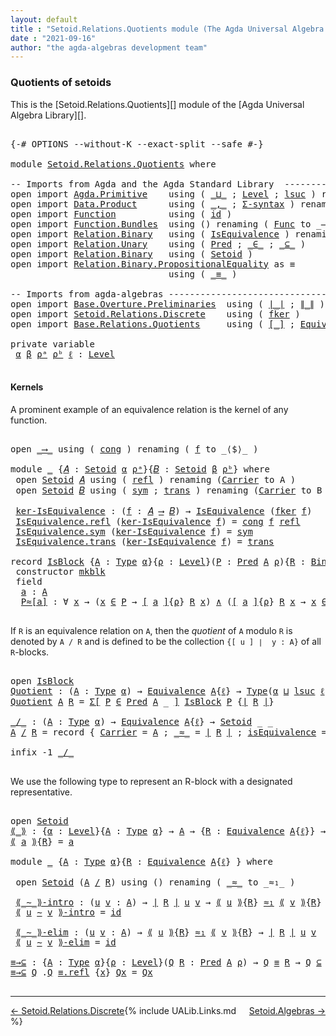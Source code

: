 ```yaml
---
layout: default
title : "Setoid.Relations.Quotients module (The Agda Universal Algebra Library)"
date : "2021-09-16"
author: "the agda-algebras development team"
---
```


### <a id="quotients">Quotients of setoids</a>

This is the [Setoid.Relations.Quotients][] module of the [Agda Universal Algebra Library][].

<pre class="Agda">

<a id="328" class="Symbol">{-#</a> <a id="332" class="Keyword">OPTIONS</a> <a id="340" class="Pragma">--without-K</a> <a id="352" class="Pragma">--exact-split</a> <a id="366" class="Pragma">--safe</a> <a id="373" class="Symbol">#-}</a>

<a id="378" class="Keyword">module</a> <a id="385" href="Setoid.Relations.Quotients.html" class="Module">Setoid.Relations.Quotients</a> <a id="412" class="Keyword">where</a>

<a id="419" class="Comment">-- Imports from Agda and the Agda Standard Library  -------------------------------</a>
<a id="503" class="Keyword">open</a> <a id="508" class="Keyword">import</a> <a id="515" href="Agda.Primitive.html" class="Module">Agda.Primitive</a>    <a id="533" class="Keyword">using</a> <a id="539" class="Symbol">(</a> <a id="541" href="Agda.Primitive.html#810" class="Primitive Operator">_⊔_</a> <a id="545" class="Symbol">;</a> <a id="547" href="Agda.Primitive.html#597" class="Postulate">Level</a> <a id="553" class="Symbol">;</a> <a id="555" href="Agda.Primitive.html#780" class="Primitive">lsuc</a> <a id="560" class="Symbol">)</a> <a id="562" class="Keyword">renaming</a> <a id="571" class="Symbol">(</a> <a id="573" href="Agda.Primitive.html#326" class="Primitive">Set</a> <a id="577" class="Symbol">to</a> <a id="580" class="Primitive">Type</a> <a id="585" class="Symbol">)</a>
<a id="587" class="Keyword">open</a> <a id="592" class="Keyword">import</a> <a id="599" href="Data.Product.html" class="Module">Data.Product</a>      <a id="617" class="Keyword">using</a> <a id="623" class="Symbol">(</a> <a id="625" href="Agda.Builtin.Sigma.html#236" class="InductiveConstructor Operator">_,_</a> <a id="629" class="Symbol">;</a> <a id="631" href="Data.Product.html#916" class="Function">Σ-syntax</a> <a id="640" class="Symbol">)</a> <a id="642" class="Keyword">renaming</a> <a id="651" class="Symbol">(</a> <a id="653" href="Data.Product.html#1167" class="Function Operator">_×_</a> <a id="657" class="Symbol">to</a> <a id="660" class="Function Operator">_∧_</a> <a id="664" class="Symbol">)</a>
<a id="666" class="Keyword">open</a> <a id="671" class="Keyword">import</a> <a id="678" href="Function.html" class="Module">Function</a>          <a id="696" class="Keyword">using</a> <a id="702" class="Symbol">(</a> <a id="704" href="Function.Base.html#615" class="Function">id</a> <a id="707" class="Symbol">)</a>
<a id="709" class="Keyword">open</a> <a id="714" class="Keyword">import</a> <a id="721" href="Function.Bundles.html" class="Module">Function.Bundles</a>  <a id="739" class="Keyword">using</a> <a id="745" class="Symbol">()</a> <a id="748" class="Keyword">renaming</a> <a id="757" class="Symbol">(</a> <a id="759" href="Function.Bundles.html#1868" class="Record">Func</a> <a id="764" class="Symbol">to</a> <a id="767" class="Record">_⟶_</a> <a id="771" class="Symbol">)</a>
<a id="773" class="Keyword">open</a> <a id="778" class="Keyword">import</a> <a id="785" href="Relation.Binary.html" class="Module">Relation.Binary</a>   <a id="803" class="Keyword">using</a> <a id="809" class="Symbol">(</a> <a id="811" href="Relation.Binary.Structures.html#1522" class="Record">IsEquivalence</a> <a id="825" class="Symbol">)</a> <a id="827" class="Keyword">renaming</a> <a id="836" class="Symbol">(</a> <a id="838" href="Relation.Binary.Core.html#882" class="Function">Rel</a> <a id="842" class="Symbol">to</a> <a id="845" class="Function">BinRel</a> <a id="852" class="Symbol">)</a>
<a id="854" class="Keyword">open</a> <a id="859" class="Keyword">import</a> <a id="866" href="Relation.Unary.html" class="Module">Relation.Unary</a>    <a id="884" class="Keyword">using</a> <a id="890" class="Symbol">(</a> <a id="892" href="Relation.Unary.html#1101" class="Function">Pred</a> <a id="897" class="Symbol">;</a> <a id="899" href="Relation.Unary.html#1523" class="Function Operator">_∈_</a> <a id="903" class="Symbol">;</a> <a id="905" href="Relation.Unary.html#1742" class="Function Operator">_⊆_</a> <a id="909" class="Symbol">)</a>
<a id="911" class="Keyword">open</a> <a id="916" class="Keyword">import</a> <a id="923" href="Relation.Binary.html" class="Module">Relation.Binary</a>   <a id="941" class="Keyword">using</a> <a id="947" class="Symbol">(</a> <a id="949" href="Relation.Binary.Bundles.html#1009" class="Record">Setoid</a> <a id="956" class="Symbol">)</a>
<a id="958" class="Keyword">open</a> <a id="963" class="Keyword">import</a> <a id="970" href="Relation.Binary.PropositionalEquality.html" class="Module">Relation.Binary.PropositionalEquality</a> <a id="1008" class="Symbol">as</a> <a id="1011" class="Module">≡</a>
                              <a id="1043" class="Keyword">using</a> <a id="1049" class="Symbol">(</a> <a id="1051" href="Agda.Builtin.Equality.html#151" class="Datatype Operator">_≡_</a> <a id="1055" class="Symbol">)</a>

<a id="1058" class="Comment">-- Imports from agda-algebras -----------------------------------------------------</a>
<a id="1142" class="Keyword">open</a> <a id="1147" class="Keyword">import</a> <a id="1154" href="Base.Overture.Preliminaries.html" class="Module">Base.Overture.Preliminaries</a>  <a id="1183" class="Keyword">using</a> <a id="1189" class="Symbol">(</a> <a id="1191" href="Base.Overture.Preliminaries.html#4397" class="Function Operator">∣_∣</a> <a id="1195" class="Symbol">;</a> <a id="1197" href="Base.Overture.Preliminaries.html#4435" class="Function Operator">∥_∥</a> <a id="1201" class="Symbol">)</a>
<a id="1203" class="Keyword">open</a> <a id="1208" class="Keyword">import</a> <a id="1215" href="Setoid.Relations.Discrete.html" class="Module">Setoid.Relations.Discrete</a>    <a id="1244" class="Keyword">using</a> <a id="1250" class="Symbol">(</a> <a id="1252" href="Setoid.Relations.Discrete.html#2400" class="Function">fker</a> <a id="1257" class="Symbol">)</a>
<a id="1259" class="Keyword">open</a> <a id="1264" class="Keyword">import</a> <a id="1271" href="Base.Relations.Quotients.html" class="Module">Base.Relations.Quotients</a>     <a id="1300" class="Keyword">using</a> <a id="1306" class="Symbol">(</a> <a id="1308" href="Base.Relations.Quotients.html#4032" class="Function Operator">[_]</a> <a id="1312" class="Symbol">;</a> <a id="1314" href="Base.Relations.Quotients.html#1836" class="Function">Equivalence</a> <a id="1326" class="Symbol">)</a>

<a id="1329" class="Keyword">private</a> <a id="1337" class="Keyword">variable</a>
 <a id="1347" href="Setoid.Relations.Quotients.html#1347" class="Generalizable">α</a> <a id="1349" href="Setoid.Relations.Quotients.html#1349" class="Generalizable">β</a> <a id="1351" href="Setoid.Relations.Quotients.html#1351" class="Generalizable">ρᵃ</a> <a id="1354" href="Setoid.Relations.Quotients.html#1354" class="Generalizable">ρᵇ</a> <a id="1357" href="Setoid.Relations.Quotients.html#1357" class="Generalizable">ℓ</a> <a id="1359" class="Symbol">:</a> <a id="1361" href="Agda.Primitive.html#597" class="Postulate">Level</a>

</pre>

#### <a id="kernels">Kernels</a>

A prominent example of an equivalence relation is the kernel of any function.

<pre class="Agda">

<a id="1507" class="Keyword">open</a> <a id="1512" href="Setoid.Relations.Quotients.html#767" class="Module">_⟶_</a> <a id="1516" class="Keyword">using</a> <a id="1522" class="Symbol">(</a> <a id="1524" href="Function.Bundles.html#1938" class="Field">cong</a> <a id="1529" class="Symbol">)</a> <a id="1531" class="Keyword">renaming</a> <a id="1540" class="Symbol">(</a> <a id="1542" href="Function.Bundles.html#1919" class="Field">f</a> <a id="1544" class="Symbol">to</a> <a id="1547" class="Field">_⟨$⟩_</a> <a id="1553" class="Symbol">)</a>

<a id="1556" class="Keyword">module</a> <a id="1563" href="Setoid.Relations.Quotients.html#1563" class="Module">_</a> <a id="1565" class="Symbol">{</a><a id="1566" href="Setoid.Relations.Quotients.html#1566" class="Bound">𝐴</a> <a id="1568" class="Symbol">:</a> <a id="1570" href="Relation.Binary.Bundles.html#1009" class="Record">Setoid</a> <a id="1577" href="Setoid.Relations.Quotients.html#1347" class="Generalizable">α</a> <a id="1579" href="Setoid.Relations.Quotients.html#1351" class="Generalizable">ρᵃ</a><a id="1581" class="Symbol">}{</a><a id="1583" href="Setoid.Relations.Quotients.html#1583" class="Bound">𝐵</a> <a id="1585" class="Symbol">:</a> <a id="1587" href="Relation.Binary.Bundles.html#1009" class="Record">Setoid</a> <a id="1594" href="Setoid.Relations.Quotients.html#1349" class="Generalizable">β</a> <a id="1596" href="Setoid.Relations.Quotients.html#1354" class="Generalizable">ρᵇ</a><a id="1598" class="Symbol">}</a> <a id="1600" class="Keyword">where</a>
 <a id="1607" class="Keyword">open</a> <a id="1612" href="Relation.Binary.Bundles.html#1009" class="Module">Setoid</a> <a id="1619" href="Setoid.Relations.Quotients.html#1566" class="Bound">𝐴</a> <a id="1621" class="Keyword">using</a> <a id="1627" class="Symbol">(</a> <a id="1629" href="Relation.Binary.Structures.html#1568" class="Function">refl</a> <a id="1634" class="Symbol">)</a> <a id="1636" class="Keyword">renaming</a> <a id="1645" class="Symbol">(</a><a id="1646" href="Relation.Binary.Bundles.html#1072" class="Field">Carrier</a> <a id="1654" class="Symbol">to</a> <a id="1657" class="Field">A</a> <a id="1659" class="Symbol">)</a>
 <a id="1662" class="Keyword">open</a> <a id="1667" href="Relation.Binary.Bundles.html#1009" class="Module">Setoid</a> <a id="1674" href="Setoid.Relations.Quotients.html#1583" class="Bound">𝐵</a> <a id="1676" class="Keyword">using</a> <a id="1682" class="Symbol">(</a> <a id="1684" href="Relation.Binary.Structures.html#1594" class="Function">sym</a> <a id="1688" class="Symbol">;</a> <a id="1690" href="Relation.Binary.Structures.html#1620" class="Function">trans</a> <a id="1696" class="Symbol">)</a> <a id="1698" class="Keyword">renaming</a> <a id="1707" class="Symbol">(</a><a id="1708" href="Relation.Binary.Bundles.html#1072" class="Field">Carrier</a> <a id="1716" class="Symbol">to</a> <a id="1719" class="Field">B</a> <a id="1721" class="Symbol">)</a>

 <a id="1725" href="Setoid.Relations.Quotients.html#1725" class="Function">ker-IsEquivalence</a> <a id="1743" class="Symbol">:</a> <a id="1745" class="Symbol">(</a><a id="1746" href="Setoid.Relations.Quotients.html#1746" class="Bound">f</a> <a id="1748" class="Symbol">:</a> <a id="1750" href="Setoid.Relations.Quotients.html#1566" class="Bound">𝐴</a> <a id="1752" href="Setoid.Relations.Quotients.html#767" class="Record Operator">⟶</a> <a id="1754" href="Setoid.Relations.Quotients.html#1583" class="Bound">𝐵</a><a id="1755" class="Symbol">)</a> <a id="1757" class="Symbol">→</a> <a id="1759" href="Relation.Binary.Structures.html#1522" class="Record">IsEquivalence</a> <a id="1773" class="Symbol">(</a><a id="1774" href="Setoid.Relations.Discrete.html#2400" class="Function">fker</a> <a id="1779" href="Setoid.Relations.Quotients.html#1746" class="Bound">f</a><a id="1780" class="Symbol">)</a>
 <a id="1783" href="Relation.Binary.Structures.html#1568" class="Field">IsEquivalence.refl</a> <a id="1802" class="Symbol">(</a><a id="1803" href="Setoid.Relations.Quotients.html#1725" class="Function">ker-IsEquivalence</a> <a id="1821" href="Setoid.Relations.Quotients.html#1821" class="Bound">f</a><a id="1822" class="Symbol">)</a> <a id="1824" class="Symbol">=</a> <a id="1826" href="Function.Bundles.html#1938" class="Field">cong</a> <a id="1831" href="Setoid.Relations.Quotients.html#1821" class="Bound">f</a> <a id="1833" href="Relation.Binary.Structures.html#1568" class="Function">refl</a>
 <a id="1839" href="Relation.Binary.Structures.html#1594" class="Field">IsEquivalence.sym</a> <a id="1857" class="Symbol">(</a><a id="1858" href="Setoid.Relations.Quotients.html#1725" class="Function">ker-IsEquivalence</a> <a id="1876" href="Setoid.Relations.Quotients.html#1876" class="Bound">f</a><a id="1877" class="Symbol">)</a> <a id="1879" class="Symbol">=</a> <a id="1881" href="Relation.Binary.Structures.html#1594" class="Function">sym</a>
 <a id="1886" href="Relation.Binary.Structures.html#1620" class="Field">IsEquivalence.trans</a> <a id="1906" class="Symbol">(</a><a id="1907" href="Setoid.Relations.Quotients.html#1725" class="Function">ker-IsEquivalence</a> <a id="1925" href="Setoid.Relations.Quotients.html#1925" class="Bound">f</a><a id="1926" class="Symbol">)</a> <a id="1928" class="Symbol">=</a> <a id="1930" href="Relation.Binary.Structures.html#1620" class="Function">trans</a>

<a id="1937" class="Keyword">record</a> <a id="IsBlock"></a><a id="1944" href="Setoid.Relations.Quotients.html#1944" class="Record">IsBlock</a> <a id="1952" class="Symbol">{</a><a id="1953" href="Setoid.Relations.Quotients.html#1953" class="Bound">A</a> <a id="1955" class="Symbol">:</a> <a id="1957" href="Setoid.Relations.Quotients.html#580" class="Primitive">Type</a> <a id="1962" href="Setoid.Relations.Quotients.html#1347" class="Generalizable">α</a><a id="1963" class="Symbol">}{</a><a id="1965" href="Setoid.Relations.Quotients.html#1965" class="Bound">ρ</a> <a id="1967" class="Symbol">:</a> <a id="1969" href="Agda.Primitive.html#597" class="Postulate">Level</a><a id="1974" class="Symbol">}(</a><a id="1976" href="Setoid.Relations.Quotients.html#1976" class="Bound">P</a> <a id="1978" class="Symbol">:</a> <a id="1980" href="Relation.Unary.html#1101" class="Function">Pred</a> <a id="1985" href="Setoid.Relations.Quotients.html#1953" class="Bound">A</a> <a id="1987" href="Setoid.Relations.Quotients.html#1965" class="Bound">ρ</a><a id="1988" class="Symbol">){</a><a id="1990" href="Setoid.Relations.Quotients.html#1990" class="Bound">R</a> <a id="1992" class="Symbol">:</a> <a id="1994" href="Setoid.Relations.Quotients.html#845" class="Function">BinRel</a> <a id="2001" href="Setoid.Relations.Quotients.html#1953" class="Bound">A</a> <a id="2003" href="Setoid.Relations.Quotients.html#1965" class="Bound">ρ</a><a id="2004" class="Symbol">}</a> <a id="2006" class="Symbol">:</a> <a id="2008" href="Setoid.Relations.Quotients.html#580" class="Primitive">Type</a><a id="2012" class="Symbol">(</a><a id="2013" href="Setoid.Relations.Quotients.html#1962" class="Bound">α</a> <a id="2015" href="Agda.Primitive.html#810" class="Primitive Operator">⊔</a> <a id="2017" href="Agda.Primitive.html#780" class="Primitive">lsuc</a> <a id="2022" href="Setoid.Relations.Quotients.html#1965" class="Bound">ρ</a><a id="2023" class="Symbol">)</a> <a id="2025" class="Keyword">where</a>
 <a id="2032" class="Keyword">constructor</a> <a id="mkblk"></a><a id="2044" href="Setoid.Relations.Quotients.html#2044" class="InductiveConstructor">mkblk</a>
 <a id="2051" class="Keyword">field</a>
  <a id="IsBlock.a"></a><a id="2059" href="Setoid.Relations.Quotients.html#2059" class="Field">a</a> <a id="2061" class="Symbol">:</a> <a id="2063" href="Setoid.Relations.Quotients.html#1953" class="Bound">A</a>
  <a id="IsBlock.P≈[a]"></a><a id="2067" href="Setoid.Relations.Quotients.html#2067" class="Field">P≈[a]</a> <a id="2073" class="Symbol">:</a> <a id="2075" class="Symbol">∀</a> <a id="2077" href="Setoid.Relations.Quotients.html#2077" class="Bound">x</a> <a id="2079" class="Symbol">→</a> <a id="2081" class="Symbol">(</a><a id="2082" href="Setoid.Relations.Quotients.html#2077" class="Bound">x</a> <a id="2084" href="Relation.Unary.html#1523" class="Function Operator">∈</a> <a id="2086" href="Setoid.Relations.Quotients.html#1976" class="Bound">P</a> <a id="2088" class="Symbol">→</a> <a id="2090" href="Base.Relations.Quotients.html#4032" class="Function Operator">[</a> <a id="2092" href="Setoid.Relations.Quotients.html#2059" class="Field">a</a> <a id="2094" href="Base.Relations.Quotients.html#4032" class="Function Operator">]</a><a id="2095" class="Symbol">{</a><a id="2096" href="Setoid.Relations.Quotients.html#1965" class="Bound">ρ</a><a id="2097" class="Symbol">}</a> <a id="2099" href="Setoid.Relations.Quotients.html#1990" class="Bound">R</a> <a id="2101" href="Setoid.Relations.Quotients.html#2077" class="Bound">x</a><a id="2102" class="Symbol">)</a> <a id="2104" href="Setoid.Relations.Quotients.html#660" class="Function Operator">∧</a> <a id="2106" class="Symbol">(</a><a id="2107" href="Base.Relations.Quotients.html#4032" class="Function Operator">[</a> <a id="2109" href="Setoid.Relations.Quotients.html#2059" class="Field">a</a> <a id="2111" href="Base.Relations.Quotients.html#4032" class="Function Operator">]</a><a id="2112" class="Symbol">{</a><a id="2113" href="Setoid.Relations.Quotients.html#1965" class="Bound">ρ</a><a id="2114" class="Symbol">}</a> <a id="2116" href="Setoid.Relations.Quotients.html#1990" class="Bound">R</a> <a id="2118" href="Setoid.Relations.Quotients.html#2077" class="Bound">x</a> <a id="2120" class="Symbol">→</a> <a id="2122" href="Setoid.Relations.Quotients.html#2077" class="Bound">x</a> <a id="2124" href="Relation.Unary.html#1523" class="Function Operator">∈</a> <a id="2126" href="Setoid.Relations.Quotients.html#1976" class="Bound">P</a><a id="2127" class="Symbol">)</a>

</pre>

If `R` is an equivalence relation on `A`, then the *quotient* of `A` modulo `R` is
denoted by `A / R` and is defined to be the collection `{[ u ] ∣  y : A}` of all
`R`-blocks.

<pre class="Agda">

<a id="2333" class="Keyword">open</a> <a id="2338" href="Setoid.Relations.Quotients.html#1944" class="Module">IsBlock</a>
<a id="Quotient"></a><a id="2346" href="Setoid.Relations.Quotients.html#2346" class="Function">Quotient</a> <a id="2355" class="Symbol">:</a> <a id="2357" class="Symbol">(</a><a id="2358" href="Setoid.Relations.Quotients.html#2358" class="Bound">A</a> <a id="2360" class="Symbol">:</a> <a id="2362" href="Setoid.Relations.Quotients.html#580" class="Primitive">Type</a> <a id="2367" href="Setoid.Relations.Quotients.html#1347" class="Generalizable">α</a><a id="2368" class="Symbol">)</a> <a id="2370" class="Symbol">→</a> <a id="2372" href="Base.Relations.Quotients.html#1836" class="Function">Equivalence</a> <a id="2384" href="Setoid.Relations.Quotients.html#2358" class="Bound">A</a><a id="2385" class="Symbol">{</a><a id="2386" href="Setoid.Relations.Quotients.html#1357" class="Generalizable">ℓ</a><a id="2387" class="Symbol">}</a> <a id="2389" class="Symbol">→</a> <a id="2391" href="Setoid.Relations.Quotients.html#580" class="Primitive">Type</a><a id="2395" class="Symbol">(</a><a id="2396" href="Setoid.Relations.Quotients.html#1347" class="Generalizable">α</a> <a id="2398" href="Agda.Primitive.html#810" class="Primitive Operator">⊔</a> <a id="2400" href="Agda.Primitive.html#780" class="Primitive">lsuc</a> <a id="2405" href="Setoid.Relations.Quotients.html#1357" class="Generalizable">ℓ</a><a id="2406" class="Symbol">)</a>
<a id="2408" href="Setoid.Relations.Quotients.html#2346" class="Function">Quotient</a> <a id="2417" href="Setoid.Relations.Quotients.html#2417" class="Bound">A</a> <a id="2419" href="Setoid.Relations.Quotients.html#2419" class="Bound">R</a> <a id="2421" class="Symbol">=</a> <a id="2423" href="Data.Product.html#916" class="Function">Σ[</a> <a id="2426" href="Setoid.Relations.Quotients.html#2426" class="Bound">P</a> <a id="2428" href="Data.Product.html#916" class="Function">∈</a> <a id="2430" href="Relation.Unary.html#1101" class="Function">Pred</a> <a id="2435" href="Setoid.Relations.Quotients.html#2417" class="Bound">A</a> <a id="2437" class="Symbol">_</a> <a id="2439" href="Data.Product.html#916" class="Function">]</a> <a id="2441" href="Setoid.Relations.Quotients.html#1944" class="Record">IsBlock</a> <a id="2449" href="Setoid.Relations.Quotients.html#2426" class="Bound">P</a> <a id="2451" class="Symbol">{</a><a id="2452" href="Base.Overture.Preliminaries.html#4397" class="Function Operator">∣</a> <a id="2454" href="Setoid.Relations.Quotients.html#2419" class="Bound">R</a> <a id="2456" href="Base.Overture.Preliminaries.html#4397" class="Function Operator">∣</a><a id="2457" class="Symbol">}</a>

<a id="_/_"></a><a id="2460" href="Setoid.Relations.Quotients.html#2460" class="Function Operator">_/_</a> <a id="2464" class="Symbol">:</a> <a id="2466" class="Symbol">(</a><a id="2467" href="Setoid.Relations.Quotients.html#2467" class="Bound">A</a> <a id="2469" class="Symbol">:</a> <a id="2471" href="Setoid.Relations.Quotients.html#580" class="Primitive">Type</a> <a id="2476" href="Setoid.Relations.Quotients.html#1347" class="Generalizable">α</a><a id="2477" class="Symbol">)</a> <a id="2479" class="Symbol">→</a> <a id="2481" href="Base.Relations.Quotients.html#1836" class="Function">Equivalence</a> <a id="2493" href="Setoid.Relations.Quotients.html#2467" class="Bound">A</a><a id="2494" class="Symbol">{</a><a id="2495" href="Setoid.Relations.Quotients.html#1357" class="Generalizable">ℓ</a><a id="2496" class="Symbol">}</a> <a id="2498" class="Symbol">→</a> <a id="2500" href="Relation.Binary.Bundles.html#1009" class="Record">Setoid</a> <a id="2507" class="Symbol">_</a> <a id="2509" class="Symbol">_</a>
<a id="2511" href="Setoid.Relations.Quotients.html#2511" class="Bound">A</a> <a id="2513" href="Setoid.Relations.Quotients.html#2460" class="Function Operator">/</a> <a id="2515" href="Setoid.Relations.Quotients.html#2515" class="Bound">R</a> <a id="2517" class="Symbol">=</a> <a id="2519" class="Keyword">record</a> <a id="2526" class="Symbol">{</a> <a id="2528" href="Relation.Binary.Bundles.html#1072" class="Field">Carrier</a> <a id="2536" class="Symbol">=</a> <a id="2538" href="Setoid.Relations.Quotients.html#2511" class="Bound">A</a> <a id="2540" class="Symbol">;</a> <a id="2542" href="Relation.Binary.Bundles.html#1098" class="Field Operator">_≈_</a> <a id="2546" class="Symbol">=</a> <a id="2548" href="Base.Overture.Preliminaries.html#4397" class="Function Operator">∣</a> <a id="2550" href="Setoid.Relations.Quotients.html#2515" class="Bound">R</a> <a id="2552" href="Base.Overture.Preliminaries.html#4397" class="Function Operator">∣</a> <a id="2554" class="Symbol">;</a> <a id="2556" href="Relation.Binary.Bundles.html#1132" class="Field">isEquivalence</a> <a id="2570" class="Symbol">=</a> <a id="2572" href="Base.Overture.Preliminaries.html#4435" class="Function Operator">∥</a> <a id="2574" href="Setoid.Relations.Quotients.html#2515" class="Bound">R</a> <a id="2576" href="Base.Overture.Preliminaries.html#4435" class="Function Operator">∥</a> <a id="2578" class="Symbol">}</a>

<a id="2581" class="Keyword">infix</a> <a id="2587" class="Number">-1</a> <a id="2590" href="Setoid.Relations.Quotients.html#2460" class="Function Operator">_/_</a>

</pre>

We use the following type to represent an R-block with a designated representative.

<pre class="Agda">

<a id="2706" class="Keyword">open</a> <a id="2711" href="Relation.Binary.Bundles.html#1009" class="Module">Setoid</a>
<a id="⟪_⟫"></a><a id="2718" href="Setoid.Relations.Quotients.html#2718" class="Function Operator">⟪_⟫</a> <a id="2722" class="Symbol">:</a> <a id="2724" class="Symbol">{</a><a id="2725" href="Setoid.Relations.Quotients.html#2725" class="Bound">α</a> <a id="2727" class="Symbol">:</a> <a id="2729" href="Agda.Primitive.html#597" class="Postulate">Level</a><a id="2734" class="Symbol">}{</a><a id="2736" href="Setoid.Relations.Quotients.html#2736" class="Bound">A</a> <a id="2738" class="Symbol">:</a> <a id="2740" href="Setoid.Relations.Quotients.html#580" class="Primitive">Type</a> <a id="2745" href="Setoid.Relations.Quotients.html#2725" class="Bound">α</a><a id="2746" class="Symbol">}</a> <a id="2748" class="Symbol">→</a> <a id="2750" href="Setoid.Relations.Quotients.html#2736" class="Bound">A</a> <a id="2752" class="Symbol">→</a> <a id="2754" class="Symbol">{</a><a id="2755" href="Setoid.Relations.Quotients.html#2755" class="Bound">R</a> <a id="2757" class="Symbol">:</a> <a id="2759" href="Base.Relations.Quotients.html#1836" class="Function">Equivalence</a> <a id="2771" href="Setoid.Relations.Quotients.html#2736" class="Bound">A</a><a id="2772" class="Symbol">{</a><a id="2773" href="Setoid.Relations.Quotients.html#1357" class="Generalizable">ℓ</a><a id="2774" class="Symbol">}}</a> <a id="2777" class="Symbol">→</a> <a id="2779" href="Relation.Binary.Bundles.html#1072" class="Field">Carrier</a> <a id="2787" class="Symbol">(</a><a id="2788" href="Setoid.Relations.Quotients.html#2736" class="Bound">A</a> <a id="2790" href="Setoid.Relations.Quotients.html#2460" class="Function Operator">/</a> <a id="2792" href="Setoid.Relations.Quotients.html#2755" class="Bound">R</a><a id="2793" class="Symbol">)</a>
<a id="2795" href="Setoid.Relations.Quotients.html#2718" class="Function Operator">⟪</a> <a id="2797" href="Setoid.Relations.Quotients.html#2797" class="Bound">a</a> <a id="2799" href="Setoid.Relations.Quotients.html#2718" class="Function Operator">⟫</a><a id="2800" class="Symbol">{</a><a id="2801" href="Setoid.Relations.Quotients.html#2801" class="Bound">R</a><a id="2802" class="Symbol">}</a> <a id="2804" class="Symbol">=</a> <a id="2806" href="Setoid.Relations.Quotients.html#2797" class="Bound">a</a>

<a id="2809" class="Keyword">module</a> <a id="2816" href="Setoid.Relations.Quotients.html#2816" class="Module">_</a> <a id="2818" class="Symbol">{</a><a id="2819" href="Setoid.Relations.Quotients.html#2819" class="Bound">A</a> <a id="2821" class="Symbol">:</a> <a id="2823" href="Setoid.Relations.Quotients.html#580" class="Primitive">Type</a> <a id="2828" href="Setoid.Relations.Quotients.html#1347" class="Generalizable">α</a><a id="2829" class="Symbol">}{</a><a id="2831" href="Setoid.Relations.Quotients.html#2831" class="Bound">R</a> <a id="2833" class="Symbol">:</a> <a id="2835" href="Base.Relations.Quotients.html#1836" class="Function">Equivalence</a> <a id="2847" href="Setoid.Relations.Quotients.html#2819" class="Bound">A</a><a id="2848" class="Symbol">{</a><a id="2849" href="Setoid.Relations.Quotients.html#1357" class="Generalizable">ℓ</a><a id="2850" class="Symbol">}</a> <a id="2852" class="Symbol">}</a> <a id="2854" class="Keyword">where</a>

 <a id="2862" class="Keyword">open</a> <a id="2867" href="Relation.Binary.Bundles.html#1009" class="Module">Setoid</a> <a id="2874" class="Symbol">(</a><a id="2875" href="Setoid.Relations.Quotients.html#2819" class="Bound">A</a> <a id="2877" href="Setoid.Relations.Quotients.html#2460" class="Function Operator">/</a> <a id="2879" href="Setoid.Relations.Quotients.html#2831" class="Bound">R</a><a id="2880" class="Symbol">)</a> <a id="2882" class="Keyword">using</a> <a id="2888" class="Symbol">()</a> <a id="2891" class="Keyword">renaming</a> <a id="2900" class="Symbol">(</a> <a id="2902" href="Relation.Binary.Bundles.html#1098" class="Field Operator">_≈_</a> <a id="2906" class="Symbol">to</a> <a id="2909" class="Field Operator">_≈₁_</a> <a id="2914" class="Symbol">)</a>

 <a id="2918" href="Setoid.Relations.Quotients.html#2918" class="Function Operator">⟪_∼_⟫-intro</a> <a id="2930" class="Symbol">:</a> <a id="2932" class="Symbol">(</a><a id="2933" href="Setoid.Relations.Quotients.html#2933" class="Bound">u</a> <a id="2935" href="Setoid.Relations.Quotients.html#2935" class="Bound">v</a> <a id="2937" class="Symbol">:</a> <a id="2939" href="Setoid.Relations.Quotients.html#2819" class="Bound">A</a><a id="2940" class="Symbol">)</a> <a id="2942" class="Symbol">→</a> <a id="2944" href="Base.Overture.Preliminaries.html#4397" class="Function Operator">∣</a> <a id="2946" href="Setoid.Relations.Quotients.html#2831" class="Bound">R</a> <a id="2948" href="Base.Overture.Preliminaries.html#4397" class="Function Operator">∣</a> <a id="2950" href="Setoid.Relations.Quotients.html#2933" class="Bound">u</a> <a id="2952" href="Setoid.Relations.Quotients.html#2935" class="Bound">v</a> <a id="2954" class="Symbol">→</a> <a id="2956" href="Setoid.Relations.Quotients.html#2718" class="Function Operator">⟪</a> <a id="2958" href="Setoid.Relations.Quotients.html#2933" class="Bound">u</a> <a id="2960" href="Setoid.Relations.Quotients.html#2718" class="Function Operator">⟫</a><a id="2961" class="Symbol">{</a><a id="2962" href="Setoid.Relations.Quotients.html#2831" class="Bound">R</a><a id="2963" class="Symbol">}</a> <a id="2965" href="Setoid.Relations.Quotients.html#2909" class="Function Operator">≈₁</a> <a id="2968" href="Setoid.Relations.Quotients.html#2718" class="Function Operator">⟪</a> <a id="2970" href="Setoid.Relations.Quotients.html#2935" class="Bound">v</a> <a id="2972" href="Setoid.Relations.Quotients.html#2718" class="Function Operator">⟫</a><a id="2973" class="Symbol">{</a><a id="2974" href="Setoid.Relations.Quotients.html#2831" class="Bound">R</a><a id="2975" class="Symbol">}</a>
 <a id="2978" href="Setoid.Relations.Quotients.html#2918" class="Function Operator">⟪</a> <a id="2980" href="Setoid.Relations.Quotients.html#2980" class="Bound">u</a> <a id="2982" href="Setoid.Relations.Quotients.html#2918" class="Function Operator">∼</a> <a id="2984" href="Setoid.Relations.Quotients.html#2984" class="Bound">v</a> <a id="2986" href="Setoid.Relations.Quotients.html#2918" class="Function Operator">⟫-intro</a> <a id="2994" class="Symbol">=</a> <a id="2996" href="Function.Base.html#615" class="Function">id</a>

 <a id="3001" href="Setoid.Relations.Quotients.html#3001" class="Function Operator">⟪_∼_⟫-elim</a> <a id="3012" class="Symbol">:</a> <a id="3014" class="Symbol">(</a><a id="3015" href="Setoid.Relations.Quotients.html#3015" class="Bound">u</a> <a id="3017" href="Setoid.Relations.Quotients.html#3017" class="Bound">v</a> <a id="3019" class="Symbol">:</a> <a id="3021" href="Setoid.Relations.Quotients.html#2819" class="Bound">A</a><a id="3022" class="Symbol">)</a> <a id="3024" class="Symbol">→</a> <a id="3026" href="Setoid.Relations.Quotients.html#2718" class="Function Operator">⟪</a> <a id="3028" href="Setoid.Relations.Quotients.html#3015" class="Bound">u</a> <a id="3030" href="Setoid.Relations.Quotients.html#2718" class="Function Operator">⟫</a><a id="3031" class="Symbol">{</a><a id="3032" href="Setoid.Relations.Quotients.html#2831" class="Bound">R</a><a id="3033" class="Symbol">}</a> <a id="3035" href="Setoid.Relations.Quotients.html#2909" class="Function Operator">≈₁</a> <a id="3038" href="Setoid.Relations.Quotients.html#2718" class="Function Operator">⟪</a> <a id="3040" href="Setoid.Relations.Quotients.html#3017" class="Bound">v</a> <a id="3042" href="Setoid.Relations.Quotients.html#2718" class="Function Operator">⟫</a><a id="3043" class="Symbol">{</a><a id="3044" href="Setoid.Relations.Quotients.html#2831" class="Bound">R</a><a id="3045" class="Symbol">}</a> <a id="3047" class="Symbol">→</a> <a id="3049" href="Base.Overture.Preliminaries.html#4397" class="Function Operator">∣</a> <a id="3051" href="Setoid.Relations.Quotients.html#2831" class="Bound">R</a> <a id="3053" href="Base.Overture.Preliminaries.html#4397" class="Function Operator">∣</a> <a id="3055" href="Setoid.Relations.Quotients.html#3015" class="Bound">u</a> <a id="3057" href="Setoid.Relations.Quotients.html#3017" class="Bound">v</a>
 <a id="3060" href="Setoid.Relations.Quotients.html#3001" class="Function Operator">⟪</a> <a id="3062" href="Setoid.Relations.Quotients.html#3062" class="Bound">u</a> <a id="3064" href="Setoid.Relations.Quotients.html#3001" class="Function Operator">∼</a> <a id="3066" href="Setoid.Relations.Quotients.html#3066" class="Bound">v</a> <a id="3068" href="Setoid.Relations.Quotients.html#3001" class="Function Operator">⟫-elim</a> <a id="3075" class="Symbol">=</a> <a id="3077" href="Function.Base.html#615" class="Function">id</a>

<a id="≡→⊆"></a><a id="3081" href="Setoid.Relations.Quotients.html#3081" class="Function">≡→⊆</a> <a id="3085" class="Symbol">:</a> <a id="3087" class="Symbol">{</a><a id="3088" href="Setoid.Relations.Quotients.html#3088" class="Bound">A</a> <a id="3090" class="Symbol">:</a> <a id="3092" href="Setoid.Relations.Quotients.html#580" class="Primitive">Type</a> <a id="3097" href="Setoid.Relations.Quotients.html#1347" class="Generalizable">α</a><a id="3098" class="Symbol">}{</a><a id="3100" href="Setoid.Relations.Quotients.html#3100" class="Bound">ρ</a> <a id="3102" class="Symbol">:</a> <a id="3104" href="Agda.Primitive.html#597" class="Postulate">Level</a><a id="3109" class="Symbol">}(</a><a id="3111" href="Setoid.Relations.Quotients.html#3111" class="Bound">Q</a> <a id="3113" href="Setoid.Relations.Quotients.html#3113" class="Bound">R</a> <a id="3115" class="Symbol">:</a> <a id="3117" href="Relation.Unary.html#1101" class="Function">Pred</a> <a id="3122" href="Setoid.Relations.Quotients.html#3088" class="Bound">A</a> <a id="3124" href="Setoid.Relations.Quotients.html#3100" class="Bound">ρ</a><a id="3125" class="Symbol">)</a> <a id="3127" class="Symbol">→</a> <a id="3129" href="Setoid.Relations.Quotients.html#3111" class="Bound">Q</a> <a id="3131" href="Agda.Builtin.Equality.html#151" class="Datatype Operator">≡</a> <a id="3133" href="Setoid.Relations.Quotients.html#3113" class="Bound">R</a> <a id="3135" class="Symbol">→</a> <a id="3137" href="Setoid.Relations.Quotients.html#3111" class="Bound">Q</a> <a id="3139" href="Relation.Unary.html#1742" class="Function Operator">⊆</a> <a id="3141" href="Setoid.Relations.Quotients.html#3113" class="Bound">R</a>
<a id="3143" href="Setoid.Relations.Quotients.html#3081" class="Function">≡→⊆</a> <a id="3147" href="Setoid.Relations.Quotients.html#3147" class="Bound">Q</a> <a id="3149" class="DottedPattern Symbol">.</a><a id="3150" href="Setoid.Relations.Quotients.html#3147" class="DottedPattern Bound">Q</a> <a id="3152" href="Agda.Builtin.Equality.html#208" class="InductiveConstructor">≡.refl</a> <a id="3159" class="Symbol">{</a><a id="3160" href="Setoid.Relations.Quotients.html#3160" class="Bound">x</a><a id="3161" class="Symbol">}</a> <a id="3163" href="Setoid.Relations.Quotients.html#3163" class="Bound">Qx</a> <a id="3166" class="Symbol">=</a> <a id="3168" href="Setoid.Relations.Quotients.html#3163" class="Bound">Qx</a>

</pre>


-------------------------------------

<span style="float:left;">[← Setoid.Relations.Discrete](Setoid.Relations.Discrete.html)</span>
<span style="float:right;">[Setoid.Algebras →](Setoid.Algebras.html)</span>

{% include UALib.Links.md %}

